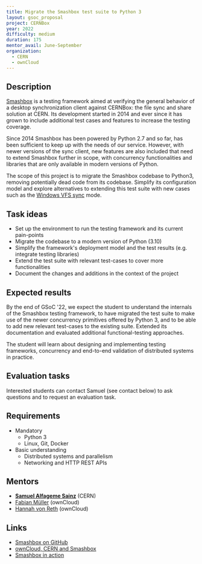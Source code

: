 ```yaml
---
title: Migrate the Smashbox test suite to Python 3
layout: gsoc_proposal
project: CERNBox
year: 2022
difficulty: medium
duration: 175
mentor_avail: June-September
organization:
  - CERN
  - ownCloud
---
```


## Description

[Smashbox](https://github.com/cernbox/smashbox) is a testing framework aimed at verifying the general behavior of a desktop synchronization client against CERNBox: the file sync and share solution at CERN. Its development started in 2014 and ever since it has grown to include additional test cases and features to increase the testing coverage.

Since 2014 Smashbox has been powered by Python 2.7 and so far, has been sufficient to keep up with the needs of our service. However, with newer versions of the sync client, new features are also included that need to extend Smashbox further in scope, with concurrency functionalities and libraries that are only available in modern versions of Python.

The scope of this project is to migrate the Smashbox codebase to Python3, removing potentially dead code from its codebase. Simplify its configuration model and explore alternatives to extending this test suite with new cases such as the [Windows VFS sync](https://doc.owncloud.com/desktop/next/vfs.html) mode.

## Task ideas

* Set up the environment to run the testing framework and its current pain-points
* Migrate the codebase to a modern version of Python (3.10)
* Simplify the framework's deployment model and the test results (e.g. integrate testing libraries)
* Extend the test suite with relevant test-cases to cover more functionalities
* Document the changes and additions in the context of the project

## Expected results

By the end of GSoC '22, we expect the student to understand the internals of the Smashbox testing framework, to have migrated the test suite to make use of the newer concurrency primitives offered by Python 3, and to be able to add new relevant test-cases to the existing suite. Extended its documentation and evaluated additional functional-testing approaches.

The student will learn about designing and implementing testing frameworks, concurrency and end-to-end validation of distributed systems in practice.

## Evaluation tasks

Interested students can contact Samuel (see contact below) to ask questions and to request an evaluation task.

## Requirements

* Mandatory
  * Python 3
  * Linux, Git, Docker
* Basic understanding
  * Distributed systems and parallelism
  * Networking and HTTP REST APIs

## Mentors

* **[Samuel Alfageme Sainz](mailto:samuel.alfageme.sainz@cern.ch)** (CERN)
* [Fabian Müller](mailto:fmueller@owncloud.com) (ownCloud)
* [Hannah von Reth](mailto:hannah.vonreth@owncloud.com) (ownCloud)

## Links

* [Smashbox on GitHub](https://github.com/cernbox/smashbox)
* [ownCloud, CERN and Smashbox](https://owncloud.com/news/owncloud-cern-smashbox/)
* [Smashbox in action](https://owncloud.com/news/smashbox-in-action/)
